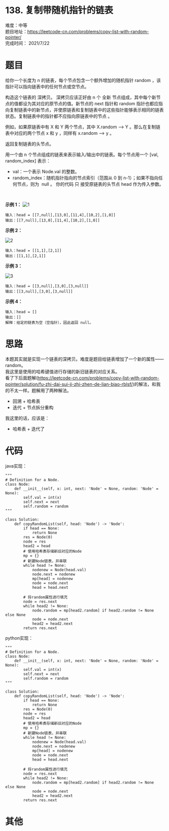 # 138. 复制带随机指针的链表
难度：中等   
题目地址：https://leetcode-cn.com/problems/copy-list-with-random-pointer/   
完成时间：  2021/7/22   
# 题目
给你一个长度为 n 的链表，每个节点包含一个额外增加的随机指针 random ，该指针可以指向链表中的任何节点或空节点。

构造这个链表的 深拷贝。 深拷贝应该正好由 n 个 全新 节点组成，其中每个新节点的值都设为其对应的原节点的值。新节点的 next 指针和 random 指针也都应指向复制链表中的新节点，并使原链表和复制链表中的这些指针能够表示相同的链表状态。复制链表中的指针都不应指向原链表中的节点 。

例如，如果原链表中有 X 和 Y 两个节点，其中 X.random --> Y 。那么在复制链表中对应的两个节点 x 和 y ，同样有 x.random --> y 。

返回复制链表的头节点。

用一个由 n 个节点组成的链表来表示输入/输出中的链表。每个节点用一个 [val, random_index] 表示：

+ val：一个表示 Node.val 的整数。
+ random_index：随机指针指向的节点索引（范围从 0 到 n-1）；如果不指向任何节点，则为  null 。
你的代码 只 接受原链表的头节点 head 作为传入参数。

 

**示例 1：**
![1](https://assets.leetcode-cn.com/aliyun-lc-upload/uploads/2020/01/09/e1.png)

```
输入：head = [[7,null],[13,0],[11,4],[10,2],[1,0]]
输出：[[7,null],[13,0],[11,4],[10,2],[1,0]]
```
**示例 2：**

![2](https://assets.leetcode-cn.com/aliyun-lc-upload/uploads/2020/01/09/e2.png)

```
输入：head = [[1,1],[2,1]]
输出：[[1,1],[2,1]]
```
**示例 3：**

![3](https://assets.leetcode-cn.com/aliyun-lc-upload/uploads/2020/01/09/e3.png)
```
输入：head = [[3,null],[3,0],[3,null]]
输出：[[3,null],[3,0],[3,null]]
```
**示例 4：**
```
输入：head = []
输出：[]
解释：给定的链表为空（空指针），因此返回 null。
```
# 思路
本题其实就是实现一个链表的深拷贝。难度是题目给链表增加了一个新的属性——random。   
我这里是使用的哈希键值进行存储的新旧链表的对应关系。  
看了下后面题解(https://leetcode-cn.com/problems/copy-list-with-random-pointer/solution/fu-zhi-dai-sui-ji-zhi-zhen-de-lian-biao-rblsf/)的解法，和我的不太一样。题解用了两种解法。   
+ 回溯 + 哈希表
+ 迭代 + 节点拆分重构
  
我这里的话，应该是： 
+ 哈希表 + 迭代了

# 代码
java实现：   
```
"""
# Definition for a Node.
class Node:
    def __init__(self, x: int, next: 'Node' = None, random: 'Node' = None):
        self.val = int(x)
        self.next = next
        self.random = random
"""

class Solution:
    def copyRandomList(self, head: 'Node') -> 'Node':
        if head == None:
            return None
        res = Node(0)
        node = res
        head2 = head
        # 使用哈希表存储新旧对应的Node
        mp = {}
        # 新建Node链表，并串联
        while head != None:
            nodenew = Node(head.val)
            node.next = nodenew
            mp[head] = nodenew
            node = node.next
            head = head.next
        
        # 将random属性进行填充
        node = res.next
        while head2 != None:
            node.random = mp[head2.random] if head2.random != None else None
            node = node.next
            head2 = head2.next
        return res.next
```
python实现：   
```
"""
# Definition for a Node.
class Node:
    def __init__(self, x: int, next: 'Node' = None, random: 'Node' = None):
        self.val = int(x)
        self.next = next
        self.random = random
"""

class Solution:
    def copyRandomList(self, head: 'Node') -> 'Node':
        if head == None:
            return None
        res = Node(0)
        node = res
        head2 = head
        # 使用哈希表存储新旧对应的Node
        mp = {}
        # 新建Node链表，并串联
        while head != None:
            nodenew = Node(head.val)
            node.next = nodenew
            mp[head] = nodenew
            node = node.next
            head = head.next
        
        # 将random属性进行填充
        node = res.next
        while head2 != None:
            node.random = mp[head2.random] if head2.random != None else None
            node = node.next
            head2 = head2.next
        return res.next
```
# 其他